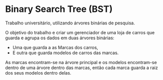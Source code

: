 # Binary Search Tree (BST)
Trabalho universitário, utilizando árvores binárias de pesquisa.

O objetivo do trabalho e criar um gerenciador de uma loja de carros que guarda e agrupa os dados em duas árvores binárias:

 * Uma que guarda a as Marcas dos carros,
 * E outra que guarda modelos de carros das marcas.

As marcas encontram-se na árvore principal e os modelos encontram-se dentro de uma árvore dentro das marcas, então cada marca guarda a raiz dos seus modelos dentro delas. 
